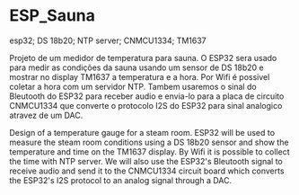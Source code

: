 # ESP_Sauna


esp32; DS 18b20; NTP server; CNMCU1334; TM1637

Projeto de um medidor de temperatura para sauna.
O ESP32 sera usado para medir as condições da sauna usando um sensor de DS 18b20 e mostrar no display TM1637 a temperatura e a hora. Por Wifi é possivel coletar a hora com  um servidor NTP. Tambem usaremos o sinal do Bleutooth do ESP32 para receber audio e envia-lo para a placa de circuito CNMCU1334 que converte o protocolo I2S do ESP32 para sinal analogico atravez de um DAC.

Design of a temperature gauge for a steam room.
ESP32 will be used to measure the steam room conditions using a DS 18b20 sensor and show the temperature and time on the TM1637 display. By Wifi it is possible to collect the time with NTP server. We will also use the ESP32's Bleutooth signal to receive audio and send it to the CNMCU1334 circuit board which converts the ESP32's I2S protocol to an analog signal through a DAC.
